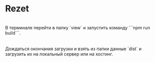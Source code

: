 # Rezet
<br>
В терминале перейти в папку `view` и запустить команду ```npm run build```. <br><br><br>
Дождаться окончания загрузки и взять из папки данные `dist` и загрузить их на локальный сервер или на хостинг.
